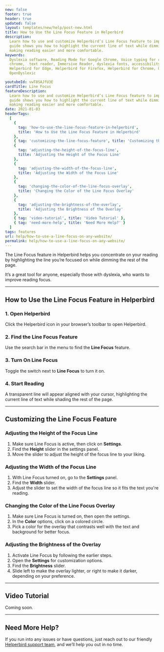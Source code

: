 ```yaml
---
new: false
footer: true
header: true
updated: false
layout: templates/new/help/post-new.html
title: How to Use the Line Focus Feature in Helperbird
description:
  Learn how to use and customize Helperbird’s Line Focus feature to improve your reading focus. This
  guide shows you how to highlight the current line of text while dimming the rest of the page,
  making reading easier and more comfortable.
keywords:
  Dyslexia software, Reading Mode for Google Chrome, Voice typing for chrome, Text to speech for
  chrome,  text reader, Immersive Reader, dyslexia fonts, accessibility software, dyslexia software,
  Helperbird for Edge, Helperbird for Firefox, Helperbird for Chrome, Opendyslexic for Chrome,
  OpenDyslexic

youtubeId: vwT8SAJfU3E
cardTitle: Line Focus
featureDescription:
  Learn how to use and customize Helperbird’s Line Focus feature to improve your reading focus. This
  guide shows you how to highlight the current line of text while dimming the rest of the page,
  making reading easier and more comfortable.
date: 2021-01-03
headerTags:
  [
    {
      tag: 'how-to-use-the-line-focus-feature-in-helperbird',
      title: 'How to Use the Line Focus Feature in Helperbird'
    },
    { tag: 'customizing-the-line-focus-feature', title: 'Customizing the Line Focus Feature' },
    {
      tag: 'adjusting-the-height-of-the-focus-line',
      title: 'Adjusting the Height of the Focus Line'
    },
    {
      tag: 'adjusting-the-width-of-the-focus-line',
      title: 'Adjusting the Width of the Focus Line'
    },
    {
      tag: 'changing-the-color-of-the-line-focus-overlay',
      title: 'Changing the Color of the Line Focus Overlay'
    },
    {
      tag: 'adjusting-the-brightness-of-the-overlay',
      title: 'Adjusting the Brightness of the Overlay'
    },
    { tag: 'video-tutorial', title: 'Video Tutorial' },
    { tag: 'need-more-help', title: 'Need More Help?' }
  ]
tags: features
url: help/how-to-use-a-line-focus-on-any-website/
permalink: help/how-to-use-a-line-focus-on-any-website/
---
```


The Line Focus feature in Helperbird helps you concentrate on your reading by highlighting the line
you’re focused on while dimming the rest of the page.

It’s a great tool for anyone, especially those with dyslexia, who wants to improve reading focus.

---

## How to Use the Line Focus Feature in Helperbird

### 1. Open Helperbird

Click the Helperbird icon in your browser’s toolbar to open Helperbird.

### 2. Find the Line Focus Feature

Use the search bar in the menu to find the **Line Focus** feature.

### 3. Turn On Line Focus

Toggle the switch next to **Line Focus** to turn it on.

### 4. Start Reading

A transparent line will appear aligned with your cursor, highlighting the current line of text while
shading the rest of the page.

---

## Customizing the Line Focus Feature

### Adjusting the Height of the Focus Line

1. Make sure Line Focus is active, then click on **Settings**.
2. Find the **Height** slider in the settings panel.
3. Move the slider to adjust the height of the focus line to your liking.

### Adjusting the Width of the Focus Line

1. With Line Focus turned on, go to the **Settings** panel.
2. Find the **Width** slider.
3. Adjust the slider to set the width of the focus line so it fits the text you're reading.

### Changing the Color of the Line Focus Overlay

1. Make sure Line Focus is turned on, then open the settings.
2. In the **Color** options, click on a colored circle.
3. Pick a color for the overlay that contrasts well with the text and background for better focus.

### Adjusting the Brightness of the Overlay

1. Activate Line Focus by following the earlier steps.
2. Open the **Settings** for customization options.
3. Find the **Brightness** slider.
4. Slide left to make the overlay lighter, or right to make it darker, depending on your preference.

---

## Video Tutorial

Coming soon.

---

## Need More Help?

If you run into any issues or have questions, just reach out to our friendly
[Helperbird support team](/support), and we’ll help you out in no time.
